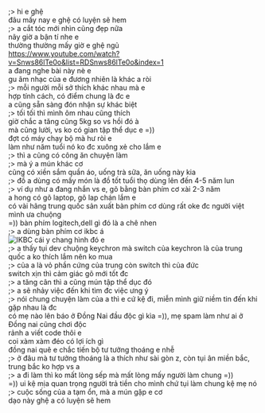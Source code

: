;> hi e ghệ<br>
đâu mấy nay e ghệ có luyện sẽ hem<br>
;> a cắt tóc mới nhìn cũng đẹp nữa<br>
nãy giờ a bận tí nhe e<br>
thường thường mấy giờ e ghệ ngủ<br>
https://www.youtube.com/watch?v=Snws86lTe0o&list=RDSnws86lTe0o&index=1<br>
a đang nghe bài này nè e<br>
gu âm nhạc của e đương nhiên là khác a ròi<br>
;> mỗi người mỗi sở thích khác nhau mà e<br>
hợp tính cách, có điểm chung là đc e<br>
a cũng sẵn sàng đón nhận sự khác biệt<br>
;> tối tối thì mình ôm nhau cũng thích<br>
giờ chắc a tăng cũng 5kg so vs hồi đó à<br>
mà cũng lười, vs ko có gian tập thể dục e =))<br>
đợt có máy chạy bộ mà hư ròi e<br>
làm như năm tuổi nó ko đc xuông xẻ cho lắm e<br>
;> thì a cũng có công ăn chuyện làm<br>
;> mà ý a mún khác cơ<br>
cũng có xiền sắm quần áo, uống trà sữa, ăn uống này kia<br>
;> đồ a dùng có mấy món là đồ tốt tuổi thọ dùng lên đến 4-5 năm lun<br>
;> ví dụ như a đang nhắn vs e, gõ bằng bàn phím cơ xài 2-3 năm<br>
a hong có gõ laptop, gõ lap chán lắm e<br>
có vài hãng trung quốc sản xuất bàn phím cơ dùng rất oke đc người việt mình ưa chuộng<br>
=)) bàn phím logitech,dell gì đó là a chê nhen<br>
;> a dùng bàn phím cơ ikbc á<br>
![IKBC](https://github.com/spam-test-hub/chat-with-Vy/assets/173946786/400622c0-7135-456d-adc4-b2338d2471b4)
cái y chang hình đó e<br>
;> a thấy tụi dev chuộng keychron mà switch của keychron là của trung quốc a ko thích lắm nên ko mua<br>
;> của a là vỏ phần cứng của trung còn switch thì của đức<br>
switch xịn thì cảm giác gõ mới tốt đc<br>
;> a tăng cân thì a cũng mún tập thể dục đó<br>
;> a sẽ nhảy việc đến khi tìm đc việc ưng ý<br>
;> nói chung chuyện làm của a thì e cứ kệ đi, miễn mình giữ niềm tin đến khi gặp nhau là đc<br>
có mẹ nào lên báo ở Đồng Nai đầu độc gì kìa =)), mẹ spam làm như ai ở Đồng nai cũng chơi độc<br>
rảnh a viết code thôi e<br>
coi xàm xàm đéo có lợi ích gì<br>
đồng nai quê e chắc tiến bộ tư tưởng thoáng e nhễ<br>
;> ở đâu mà tư tưởng thoáng là a thích như sài gòn z, còn tụi ân miền bắc, trung bắc ko hợp vs a<br>
;> a đi làm thì ko mất lòng sếp mà mất lòng mấy người làm chung =))<br>
=)) ui kệ mịa quan trọng người trả tiền cho mình chứ tụi làm chung kệ mẹ nó<br>
;> cuộc sống của a tạm ổn, mà a mún gặp e cơ<br>
dạo này ghệ a có luyện sẽ hem
